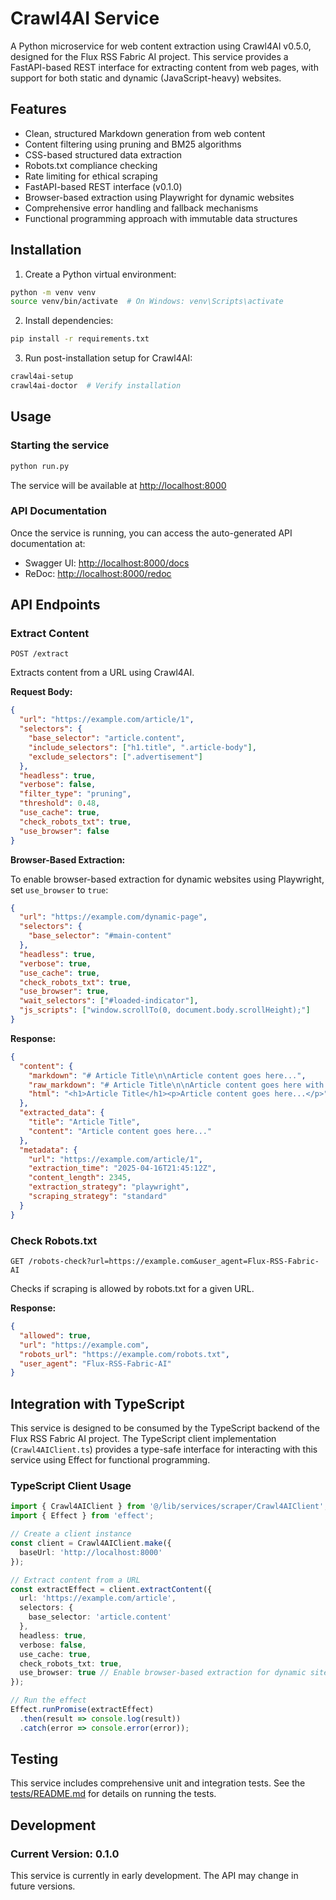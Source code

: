 # Crawl4AI Service

A Python microservice for web content extraction using Crawl4AI v0.5.0, designed for the Flux RSS Fabric AI project. This service provides a FastAPI-based REST interface for extracting content from web pages, with support for both static and dynamic (JavaScript-heavy) websites.

## Features

- Clean, structured Markdown generation from web content
- Content filtering using pruning and BM25 algorithms
- CSS-based structured data extraction
- Robots.txt compliance checking
- Rate limiting for ethical scraping
- FastAPI-based REST interface (v0.1.0)
- Browser-based extraction using Playwright for dynamic websites
- Comprehensive error handling and fallback mechanisms
- Functional programming approach with immutable data structures

## Installation

1. Create a Python virtual environment:

```bash
python -m venv venv
source venv/bin/activate  # On Windows: venv\Scripts\activate
```

2. Install dependencies:

```bash
pip install -r requirements.txt
```

3. Run post-installation setup for Crawl4AI:

```bash
crawl4ai-setup
crawl4ai-doctor  # Verify installation
```

## Usage

### Starting the service

```bash
python run.py
```

The service will be available at <http://localhost:8000>

### API Documentation

Once the service is running, you can access the auto-generated API documentation at:

- Swagger UI: <http://localhost:8000/docs>
- ReDoc: <http://localhost:8000/redoc>

## API Endpoints

### Extract Content

```http
POST /extract
```

Extracts content from a URL using Crawl4AI.

**Request Body:**

```json
{
  "url": "https://example.com/article/1",
  "selectors": {
    "base_selector": "article.content",
    "include_selectors": ["h1.title", ".article-body"],
    "exclude_selectors": [".advertisement"]
  },
  "headless": true,
  "verbose": false,
  "filter_type": "pruning",
  "threshold": 0.48,
  "use_cache": true,
  "check_robots_txt": true,
  "use_browser": false
}
```

**Browser-Based Extraction:**

To enable browser-based extraction for dynamic websites using Playwright, set `use_browser` to `true`:

```json
{
  "url": "https://example.com/dynamic-page",
  "selectors": {
    "base_selector": "#main-content"
  },
  "headless": true,
  "verbose": true,
  "use_cache": true,
  "check_robots_txt": true,
  "use_browser": true,
  "wait_selectors": ["#loaded-indicator"],
  "js_scripts": ["window.scrollTo(0, document.body.scrollHeight);"]
}
```

**Response:**

```json
{
  "content": {
    "markdown": "# Article Title\n\nArticle content goes here...",
    "raw_markdown": "# Article Title\n\nArticle content goes here with additional elements...",
    "html": "<h1>Article Title</h1><p>Article content goes here...</p>"
  },
  "extracted_data": {
    "title": "Article Title",
    "content": "Article content goes here..."
  },
  "metadata": {
    "url": "https://example.com/article/1",
    "extraction_time": "2025-04-16T21:45:12Z",
    "content_length": 2345,
    "extraction_strategy": "playwright",
    "scraping_strategy": "standard"
  }
}
```

### Check Robots.txt

```http
GET /robots-check?url=https://example.com&user_agent=Flux-RSS-Fabric-AI
```

Checks if scraping is allowed by robots.txt for a given URL.

**Response:**

```json
{
  "allowed": true,
  "url": "https://example.com",
  "robots_url": "https://example.com/robots.txt",
  "user_agent": "Flux-RSS-Fabric-AI"
}
```

## Integration with TypeScript

This service is designed to be consumed by the TypeScript backend of the Flux RSS Fabric AI project. The TypeScript client implementation (`Crawl4AIClient.ts`) provides a type-safe interface for interacting with this service using Effect for functional programming.

### TypeScript Client Usage

```typescript
import { Crawl4AIClient } from '@/lib/services/scraper/Crawl4AIClient';
import { Effect } from 'effect';

// Create a client instance
const client = Crawl4AIClient.make({
  baseUrl: 'http://localhost:8000'
});

// Extract content from a URL
const extractEffect = client.extractContent({
  url: 'https://example.com/article',
  selectors: {
    base_selector: 'article.content'
  },
  headless: true,
  verbose: false,
  use_cache: true,
  check_robots_txt: true,
  use_browser: true // Enable browser-based extraction for dynamic sites
});

// Run the effect
Effect.runPromise(extractEffect)
  .then(result => console.log(result))
  .catch(error => console.error(error));
```

## Testing

This service includes comprehensive unit and integration tests. See the [tests/README.md](tests/README.md) for details on running the tests.

## Development

### Current Version: 0.1.0

This service is currently in early development. The API may change in future versions.
